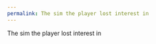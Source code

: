 ```yaml
---
permalink: The sim the player lost interest in
---
```

<span style="color:#000ff;">The sim the player lost interest in</span>